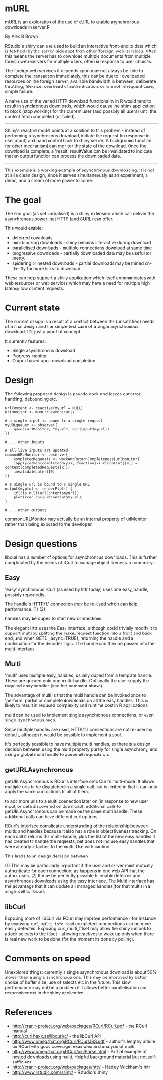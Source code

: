mURL
====

mURL is an exploration of the use of cURL to enable asynchronous downloads in server.R

By Alex B Brown

RStudio's shiny can use used to build an interactive front-end to data which is fetched (by the server-side app) from other 'foreign' web-services.  Often this means the server has to download multiple documents from multiple foreign web-servers for multiple users, often in response to user choices.

The foreign web services it depends upon may not always be able to complete the transaction immediately, this can be due to : overloaded resources on the foreign server, available bandwidth in between, deliberate throttling, file-size, overhead of authentication, or in a not infrequent case, simple failure.

A naive use of the varied HTTP download functionality in R would tend to result in synchronous downloads, which would cause the shiny application to block (stop working) for the current user (and possibly all users) until the content fetch completed (or failed).

---

Shiny's reactive model points at a solution to this problem - instead of performing a synchronous download, initiate the request (in response to user input) and hand control back to shiny server.  A background function (or other mechanism) can monitor the state of the download.  Once the download is complete, a 'result' resultValue can be invalidated to indicate that an output function can process the downloaded data.

----

This example is a working example of asynchronous downloading.  It is not at all a clean design, since it serves simultaneously as an experiment, a demo, and a dream of more power to come.

The goal
========

The end goal (as yet unrealised) is a shiny extension which can deliver the asynchronous power that HTTP (and CURL) can offer.  

This would enable:
 * deferred downloads 
 * non-blocking downloads - shiny remains interactive during download
 * parallelised downloads - multiple connections download at same time 
 * progressive downloads - partially downloaded data may be useful (or pretty)
 * spidering or nested downloads - partial downloads may be mined on-the-fly for more links to download

These can help support a shiny application which itself communicates with web resources or 
web services which may have a need for multiple high latency low content requests.

Current state
=============

The current design is a result of a conflict between the (unsatisfied) needs of a final design and the simple test case of a single asynchronous download.  It's just a proof of concept.

It currently features:

 * Single asynchronous download
 * Progress monitor
 * Output based upon download completion

Design
======

The following proposed design is psuedo code and leaves out error handling, debouncing etc.

````
urlContent <- reactive(myurl = NULL)
urlMonitor <- mURL::newMonitor()

# a single input is bound to a single request
myURLqueuer <- observe({
	queue(urlMonitor, "myurl", GET(input$myurl))
})

# ... other inputs

# all live inputs are updated
commonURLMonitor <- observe({
	completedRequests <- workAndReturnCompleteness(urlMonitor)
	lapply(names(completedKeys), function(x)urlContent[[x]] = content(completedRequests[x]))
	invalidateLater(10)
})

# a single url is bound to a single URL
output$myplot <- renderPlot() {
	if(!is.null(urlContent$myurl))
	plot(read.csv(urlContent$myurl))
}

# ... other outputs
````

commonURLMonitor may actually be an internal property of urlMonitor, rather than being exposed to the developer.

Design questions
================

libcurl has a number of options for asynchronous downloads.  This is further complicated by the needs of rCurl to manage object liveness.  In summary:

Easy
----
'easy' synchronous rCurl (as used by httr today) uses one easy_handle, possibly repeatedly.  

The handle's HTTP/1.1 connection *may* be re-used which can help performance. (1) (2)

handles may be duped to start new connections.

The elegant Httr uses the Easy interface, although could trivially modify it to support multi by splitting the make_request function into a front and back end, and when GET(...,async=TRUE), returning the handle and a continuation for the decoder logic.  The handle can then be passed into the multi-interface.

Multi
-----
'multi' uses multiple easy_handles, usually duped from a template handle.  These are queued onto one multi-handle.  Optionally the user supply the required easy handles (see httr comment above)

The advantage of multi is that the multi handle can be invoked once to 'perform' partial or complete downloads on all the easy handles.  This is likely to result in reduced complexity and runtime cost in R applications.

multi can be used to implement single asynchronous connections, or even single synchronous ones.

Since multiple handles are used, HTTP/1.1 connections are not re-used by default, although it would be possible to implement a pool.

It's perfectly possible to have multiple multi handles, so there is a design decision between using the multi property purely for single asynchrony, and using a global multi handle to queue all requests on.

getURLAsynchronous
------------------

getURLAsynchronous is RCurl's interface onto Curl's multi-mode.  It allows multiple urls to be dispatched in a single call. but is limited in that it can only apply the same curl options to all of them.  

to add more urls to a multi connection later on (in response to new user input, or data discovered on download), additional calls to getURLAsynchronous can be made on the same multi handle.  These additional calls can have different curl options.

RCurl's interface complicate understanding of the relationship between multis and handles because it also has a role in object liveness tracking.  On each call it returns the multi-handle, plus the list of the new easy handles it has created to handle the requests, but does not include easy handles that were already attached to the multi.  Use with caution.

This leads to an design decision between 

(1) This may be particularly important if the user and server must mutually authenticate for each connection, as happens in one web API that the author uses.
(2) It may be perfectly possible to enable deferred and asynchronous downloads using the easy interface.  The Multi interface has the advantage that it can update all managed handles (for that multi) in a single call to libcurl. 

libCurl
-------

Exposing more of libCurl via RCurl may improve performance - for instance by exposing `curl_multi_info_read` completed connnections can be more easily detected.  Exposing curl_multi_fdset may allow the shiny runlook to attach selects to the fdset - allowing reactives to wake up only when there is real new work to be done (for the moment its done by polling).

Comments on speed
=================

Unexplored things: currently a single asynchronous download is about 50% slower than a single synchronous one.  This may be improved by better choice of buffer size, use of selects etc in the future.  This slow performance may not be a problem if it allows better parallelisation and responsiveness in the shiny application. 


References
==========

 * http://cran.r-project.org/web/packages/RCurl/RCurl.pdf - the RCurl manual
 * http://curl.haxx.se/libcurl/c/ - the libCurl API
 * http://www.omegahat.org/RCurl/RCurlJSS.pdf - author's lengthy article on RCurl with good coverage, examples and analysis of multi.
 * http://www.omegahat.org/RCurl/xmlParse.html - Partial example of nested downloads using multi.  Helpful background material but not self-sufficient
 * http://cran.r-project.org/web/packages/httr/ - Hadley Wickham's httr
 * http://www.rstudio.com/shiny/ - Rstudio's shiny